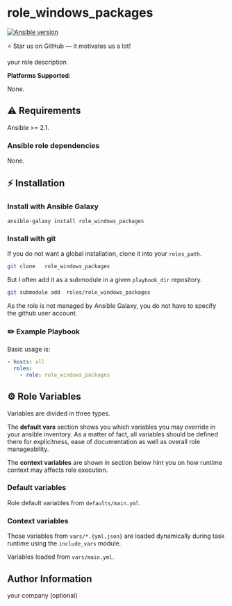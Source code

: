 # role_windows_packages

[![Ansible version](https://img.shields.io/badge/ansible-%3E%3D2.10-black.svg?style=flat-square&logo=ansible)](https://github.com/ansible/ansible)

⭐ Star us on GitHub — it motivates us a lot!

your role description

**Platforms Supported**:

None.

## ⚠️ Requirements

Ansible >= 2.1.

### Ansible role dependencies

None.

## ⚡ Installation

### Install with Ansible Galaxy

```shell
ansible-galaxy install role_windows_packages
```

### Install with git

If you do not want a global installation, clone it into your `roles_path`.

```bash
git clone   role_windows_packages
```

But I often add it as a submodule in a given `playbook_dir` repository.

```bash
git submodule add  roles/role_windows_packages
```

As the role is not managed by Ansible Galaxy, you do not have to specify the
github user account.

### ✏️ Example Playbook

Basic usage is:

```yaml
- hosts: all
  roles:
    - role: role_windows_packages
```

## ⚙️ Role Variables

Variables are divided in three types.

The **default vars** section shows you which variables you may
override in your ansible inventory. As a matter of fact, all variables should
be defined there for explicitness, ease of documentation as well as overall
role manageability.

The **context variables** are shown in section below hint you
on how runtime context may affects role execution.

### Default variables
Role default variables from `defaults/main.yml`.


### Context variables

Those variables from `vars/*.{yml,json}` are loaded dynamically during task
runtime using the `include_vars` module.

Variables loaded from `vars/main.yml`.




## Author Information

your company (optional)
